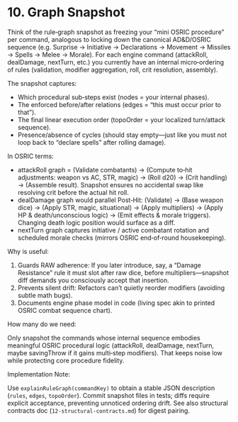 # 10. Graph Snapshot

Think of the rule‑graph snapshot as freezing your “mini OSRIC procedure” per command, analogous to locking down the canonical AD&D/OSRIC sequence (e.g. Surprise → Initiative → Declarations → Movement → Missiles → Spells → Melee → Morale). For each engine command (attackRoll, dealDamage, nextTurn, etc.) you currently have an internal micro‑ordering of rules (validation, modifier aggregation, roll, crit resolution, assembly). 

The snapshot captures:

- Which procedural sub‑steps exist (nodes = your internal phases).
- The enforced before/after relations (edges = “this must occur prior to that”).
- The final linear execution order (topoOrder = your localized turn/attack sequence).
- Presence/absence of cycles (should stay empty—just like you must not loop back to “declare spells” after rolling damage).

In OSRIC terms:

- attackRoll graph = (Validate combatants) → (Compute to‑hit adjustments: weapon vs AC, STR, magic) → (Roll d20) → (Crit handling) → (Assemble result). Snapshot ensures no accidental swap like resolving crit before the actual hit roll.
- dealDamage graph would parallel Post‑Hit: (Validate) → (Base weapon dice) → (Apply STR, magic, situational) → (Apply multipliers) → (Apply HP & death/unconscious logic) → (Emit effects & morale triggers). Changing death logic position would surface as a diff.
- nextTurn graph captures initiative / active combatant rotation and scheduled morale checks (mirrors OSRIC end‑of‑round housekeeping).

Why is useful:

1. Guards RAW adherence: If you later introduce, say, a “Damage Resistance” rule it must slot after raw dice, before multipliers—snapshot diff demands you consciously accept that insertion.
2. Prevents silent drift: Refactors can’t quietly reorder modifiers (avoiding subtle math bugs).
3. Documents engine phase model in code (living spec akin to printed OSRIC combat sequence chart).

How many do we need:

Only snapshot the commands whose internal sequence embodies meaningful OSRIC procedural logic (attackRoll, dealDamage, nextTurn, maybe savingThrow if it gains multi‑step modifiers). That keeps noise low while protecting core procedure fidelity.

Implementation Note:

Use `explainRuleGraph(commandKey)` to obtain a stable JSON description (`rules`, `edges`, `topoOrder`). Commit snapshot files in tests; diffs require explicit acceptance, preventing unnoticed ordering drift. See also structural contracts doc (`12-structural-contracts.md`) for digest pairing.
